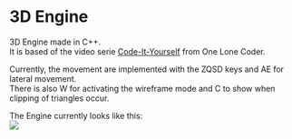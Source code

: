 # 3D Engine
3D Engine made in C++.  
It is based of the video serie [Code-It-Yourself](https://youtu.be/ih20l3pJoeU) from One Lone Coder.

Currently, the movement are implemented with the ZQSD keys and AE for lateral movement.  
There is also W for activating the wireframe mode and C to show when clipping of triangles occur.  

The Engine currently looks like this:  
![](Engine3D_Demo.gif)

